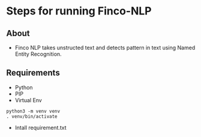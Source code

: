 # Steps for running Finco-NLP

## About
 - Finco NLP takes unstructed text and detects pattern in text using Named Entity Recognition.

## Requirements
- Python
- PIP
- Virtual Env 
``` 
python3 -m venv venv
. venv/bin/activate
```
- Intall requirement.txt